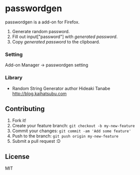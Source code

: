 # passwordgen

passwordgen is a add-on for Firefox.

1. Generate random password.
2. Fill out input["password"] with *generated password*.
3. Copy *generated password* to the clipboard.

### Setting

Add-on Manager -> passwordgen setting

### Library

* Random String Generator
  author Hideaki Tanabe <http://blog.kaihatsubu.com>

## Contributing

1. Fork it!
2. Create your feature branch: `git checkout -b my-new-feature`
3. Commit your changes: `git commit -am 'Add some feature'`
4. Push to the branch: `git push origin my-new-feature`
5. Submit a pull request :D

## License

MIT